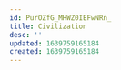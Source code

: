```yaml
---
id: PurOZfG_MHWZ0IEFwNRn_
title: Civilization
desc: ''
updated: 1639759165184
created: 1639759165184
---
```


